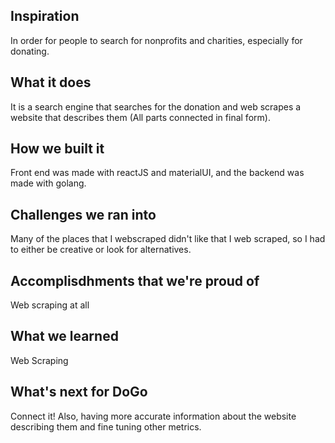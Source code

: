 ## Inspiration
In order for people to search for nonprofits and charities, especially for donating.

## What it does
It is a search engine that searches for the donation and web scrapes a website that describes them (All parts connected in final form).

## How we built it
Front end was made with reactJS and materialUI, and the backend was made with golang.

## Challenges we ran into
Many of the places that I webscraped didn't like that I web scraped, so I had to either be creative or look for alternatives.

## Accomplisdhments that we're proud of
Web scraping at all

## What we learned
Web Scraping

## What's next for DoGo
Connect it! Also, having more accurate information about the website describing them and fine tuning other metrics. 

